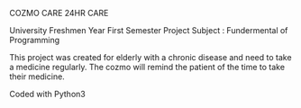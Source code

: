 COZMO CARE 24HR CARE

University Freshmen Year
First Semester Project
Subject : Fundermental of Programming

This project was created 
for elderly with a chronic disease 
and need to take a medicine regularly.
The cozmo will remind the patient of
the time to take their medicine.

Coded with Python3
